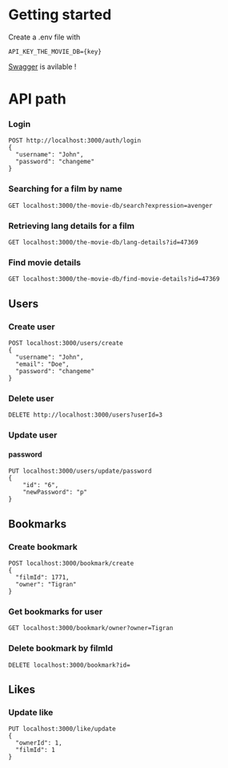# Getting started
Create a .env file with 

```
API_KEY_THE_MOVIE_DB={key}
```

[Swagger](http://localhost:3000/api) is avilable ! 

# API path


### Login 
```
POST http://localhost:3000/auth/login
{
  "username": "John",
  "password": "changeme"
}
```

### Searching for a film by name

```
GET localhost:3000/the-movie-db/search?expression=avenger
```

### Retrieving lang details for a film

```
GET localhost:3000/the-movie-db/lang-details?id=47369
```

### Find movie details

```
GET localhost:3000/the-movie-db/find-movie-details?id=47369
```

## Users
### Create user

```
POST localhost:3000/users/create
{
  "username": "John",
  "email": "Doe",
  "password": "changeme"
}

```

### Delete user
``` 
DELETE http://localhost:3000/users?userId=3
``` 

### Update user
#### password
``` 
PUT localhost:3000/users/update/password
{
    "id": "6",
    "newPassword": "p"
}

```


## Bookmarks

### Create bookmark
```
POST localhost:3000/bookmark/create
{
  "filmId": 1771,
  "owner": "Tigran"
}
```

### Get bookmarks for user
```
GET localhost:3000/bookmark/owner?owner=Tigran
```

### Delete bookmark by filmId 
```
DELETE localhost:3000/bookmark?id=
```

## Likes

### Update like 
```
PUT localhost:3000/like/update 
{
  "ownerId": 1,
  "filmId": 1
}
```

